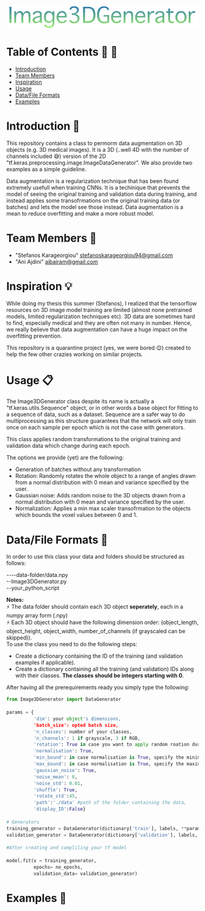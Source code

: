 ![alt text](https://github.com/AI-Unipi/Image3DGenerator/blob/master/logo4.png)

# Table of Contents :mag_right: :book:
* [Introduction](#introduction)
* [Team Members](#team-members)
* [Inspiration](#inspiration)
* [Usage](#usage)
* [Data/File Formats](#data-format)
* [Examples](#examples)


# <a name="introduction"></a>Introduction :postal_horn:
This repository contains a class to permorm data augmentation on 3D objects (e.g. 3D medical images). It is a 3D (..well 4D with the number of channels included :sweat_smile:) version of the 2D "tf.keras.preprocessing.image.ImageDataGenerator". We also provide two examples as a simple guideline.

Data augmentation is a regularization technique that has been found extremely usefull when training CNNs. It is a techinique that prevents the model of seeing the original training and validation data during training, and instead applies some transofrmations on the original training data (or batches) and lets the model see those instead. Data augmentation is a mean to reduce overfitting and make a more robust model.



# <a name="team-members"></a>Team Members :busts_in_silhouette:
* "Stefanos Karageorgiou" <stefanoskarageorgiou94@gmail.com>
* "Ani Ajdini" <ajbajram@gmail.com>

# <a name="inspiration"></a>Inspiration :bulb:

While doing my thesis this summer (Stefanos), I realized that the tensorflow resources on 3D image model training are limited (almost none pretrained models, limited regularization techniques etc). 3D data are sometimes hard to find, especially medical and they are often not many in number. Hence, we really believe that data augmentation can have a huge impact on the overfitting prevention.

This repository is a quarantine project (yes, we were bored :relieved:) created to help the few other crazies working on similar projects. 

# <a name="usage"></a>Usage :clipboard:

The Image3DGenerator class despite its name is actually a "tf.keras.utils.Sequence" object, or in other words a base object for fitting to a sequence of data, such as a dataset. Sequence are a safer way to do multiprocessing as this structure guarantees that the network will only train once on each sample per epoch which is not the case with generators.

This class applies random transformations to the original training and validation data which change during each epoch. 

The options we provide (yet) are the following:
- Generation of batches without any transformation
- Rotation: Randomly rotates the whole object to a range of angles drawn from a normal distribution with 0 mean and variance specified by the user.
- Gaussian noise: Adds random noise to the 3D objects drawn from a normal distribution with 0 mean and variance specified by the user.
- Normalization: Applies a min max scaler transofrmation to the objects which bounds the voxel values between 0 and 1.

# <a name="data-format"></a>Data/File Formats :file_folder:

In order to use this class your data and folders should be structured as follows:

----data-folder/data.npy <br />
--Image3DGenerator.py <br />
--your_python_script

**Notes:** <br />
:zap: The data folder should contain each 3D object **seperately**, each in a numpy array form (.npy) <br />
:zap: Each 3D object should have the following dimension order: (object_length, object_height, object_width, number_of_channels (if grayscaled can be skipped)). <br >
To use the class you need to do the following steps:
- Create a dictionary containing the ID of the training (and validation examples if applicable).
- Create a dictionary containing all the training (and validation) IDs along with their classes. **The classes should be integers starting with 0**.

After having all the prerequirements ready you simply type the following:

```python
from Image3DGenerator import DataGenerator

params = { 
          'dim': your object's dimensions,
          'batch_size': opted batch size,
          'n_classes': number of your classes,
          'n_channels': 1 if grayscale, 3 if RGB,
          'rotation': True in case you want to apply random roation during training,
          'normalisation': True,
          'min_bound': in case normalisation is True, specify the minimum voxel value of your objects,
          'max_bound': in case normalisation is True, specify the maximum voxel value of your objects,
          'gaussian_noise': True,
          'noise_mean': 0,
          'noise_std': 0.01,
          'shuffle': True,
          'rotate_std':45,
          'path':'./data' #path of the folder containing the data,
          'display_ID':False}

# Generators
training_generator = DataGenerator(dictionary['train'], labels, **params)
validation_generator = DataGenerator(dictionary['validation'], labels, **params)

#After creating and compliling your tf model

model.fit(x = training_generator,
          epochs= no_epochs, 
          validation_data= validation_generator)
```

# <a name="examples"></a>Examples :eyes:
